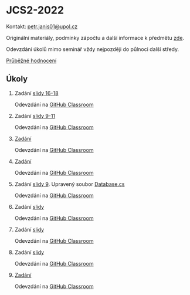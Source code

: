 # JCS2-2022

Kontakt: [petr.janis01@upol.cz](mailto:petr.janis01@upol.cz)

Originální materiály, podmínky zápočtu a další informace k předmětu [zde](https://apollo.inf.upol.cz/~janostik/teaching/).

Odevzdání úkolů mimo seminář vždy nejpozději do půlnoci další středy.

[Průběžné hodnocení](https://upolomouc-my.sharepoint.com/:x:/g/personal/janipe05_upol_cz/EeDN0eqrlQhHpJ94ImqN-BYBsgiLprlvVl0ZAlGFEntAMQ?e=sShUAe)
## Úkoly
1. Zadání [slidy 16-18](https://apollo.inf.upol.cz/~janostik/slides/jcs201.pdf) 
    
    Odevzdání na [GitHub Classroom](https://classroom.github.com/a/XcSSXBHC)

2. Zadání [slidy 9-11](https://apollo.inf.upol.cz/~janostik/slides/jcs202.pdf) 
    
    Odevzdání na [GitHub Classroom](https://classroom.github.com/a/VnK9Vqa3)

3. [Zadání](https://github.com/petrjanis01/JCS2-2022/blob/main/exercises/03/03.md)
    
    Odevzdání na [GitHub Classroom](https://classroom.github.com/a/1u7jXmU-)

4. [Zadání](./exercises/04/04.md)
    
    Odevzdání na [GitHub Classroom](https://classroom.github.com/a/dLiu-F0-)

5. Zadání [slidy 9](https://apollo.inf.upol.cz/~janostik/slides/jcs205.pdf). Upravený soubor [Database.cs](./exercises/05/Database.cs)

    Odevzdání na [GitHub Classroom](https://classroom.github.com/a/8UZ_YmJH)

6. Zadání [slidy](https://apollo.inf.upol.cz/~janostik/slides/jcs206.pdf)

    Odevzdání na [GitHub Classroom](https://classroom.github.com/a/Ikuqdz1F)

7. Zadání [slidy](https://apollo.inf.upol.cz/~janostik/slides/jcs207.pdf)

    Odevzdání na [GitHub Classroom](https://classroom.github.com/a/_4VBlJSM)

8. Zadání [slidy](https://apollo.inf.upol.cz/~janostik/slides/jcs208.pdf)

    Odevzdání na [GitHub Classroom](https://classroom.github.com/a/NHeNSz76)

9. [Zadání](./exercises/09/09.md)

    Odevzdání na [GitHub Classroom](https://classroom.github.com/a/z8Jw9hY1)
